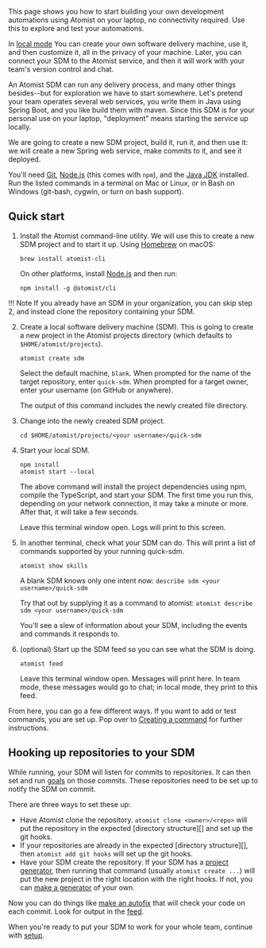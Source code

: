 This page shows you how to start building your own development
automations using Atomist on your laptop, no connectivity required.
Use this to explore and test your automations.

In [local mode](local.md) You can create your own software delivery
machine, use it, and then customize it, all in the privacy of your
machine. Later, you can connect your SDM to the Atomist service, and
then it will work with your team's version control and chat.

An Atomist SDM can run any delivery process, and many other things
besides--but for exploration we have to start somewhere.  Let's
pretend your team operates several web services, you write them in
Java using Spring Boot, and you like build them with maven.  Since
this SDM is for your personal use on your laptop, "deployment" means
starting the service up locally.

We are going to create a new SDM project, build it, run it, and then
use it: we will create a new Spring web service, make commits to it,
and see it deployed.

You'll need [Git][git], [Node.js][node] (this comes with `npm`), and
the [Java JDK][jdk] installed.  Run the listed commands in a terminal
on Mac or Linux, or in Bash on Windows (git-bash, cygwin, or turn on
bash support).

[git]: https://git-scm.com/downloads  (Install Git)
[node]: https://nodejs.org/ (Node.js)
[jdk]: http://jdk.java.net/ (Java JDK)
[local]: developer/local.md (SDM Local Mode)

## Quick start

1.  Install the Atomist command-line utility.  We will use this to
    create a new SDM project and to start it up.  Using
    [Homebrew][brew] on macOS:

        brew install atomist-cli

    On other platforms, install [Node.js][node] and then run:

        npm install -g @atomist/cli

   !!! Note
   If you already have an SDM in your organization, you can skip step 2,
   and instead clone the repository containing your SDM.

2.  Create a local software delivery machine (SDM). This is going to
    create a new project in the Atomist projects directory (which
    defaults to `$HOME/atomist/projects`).

        atomist create sdm

    Select the default machine, `blank`.  When prompted for the name
    of the target repository, enter `quick-sdm`.  When prompted for a
    target owner, enter your username (on GitHub or anywhere).

    The output of this command includes the newly created file directory.

3.  Change into the newly created SDM project.

        cd $HOME/atomist/projects/<your username>/quick-sdm

4.  Start your local SDM.

        npm install
        atomist start --local

    The above command will install the project dependencies using npm,
    compile the TypeScript, and start your SDM. The first time you run this, depending on your
    network connection, it may take a minute or more. After that, it
    will take a few seconds.

    Leave this terminal window open. Logs will print to this screen.

6.  In another terminal, check what your SDM can do. This will print a list of commands supported by your running quick-sdm.

        atomist show skills

    A blank SDM knows only one intent now: `describe sdm <your username>/quick-sdm`

    Try that out by supplying it as a command to atomist: `atomist describe sdm <your username>/quick-sdm`

    You'll see a slew of information about your SDM, including the events and commands it responds to.

5.  (optional) Start up the SDM feed so you can see what the
    SDM is doing.

        atomist feed

    Leave this terminal window open. Messages will print here.
    In team mode, these messages would go to chat; in local mode,
    they print to this feed.

From here, you can go a few different ways.
If you want to add or test commands, you are set up. Pop over to [Creating a command](commands.md#creating-a-command) for further instructions.

## Hooking up repositories to your SDM

While running, your SDM will listen for commits to repositories. It can then set and run [goals](goal.md)
on those commits. These repositories need to be set up to notify the SDM on commit.

There are three ways to set these up:

* Have Atomist clone the repository. `atomist clone <owner>/<repo>` will put the repository in the expected
[directory structure][] and set up the git hooks.
* If your repositories are already in the expected [directory structure][], then `atomist add git hooks` will set up the git hooks.
* Have your SDM create the repository. If your SDM has a [project generator](create.md), then running that command
(usually `atomist create ...`) will put the new project in the right location with the right hooks. If not, you can
[make a generator](setting-up-generator.md) of your own.

[directory-structure]: local.md#directory-structure (Directory Structure)

Now you can do things like [make an autofix]() that will check your code on each commit. Look for output in
the [feed](cli.md#atomist-feed).

[brew]: https://brew.sh/ (Homebrew - The missing package manager for macOS)
[node]: https://nodejs.org/ (Node.js)

When you're ready to put your SDM to work for your whole team,
continue with [setup][].

[setup]: ../user/index.md (Atomist Setup)
